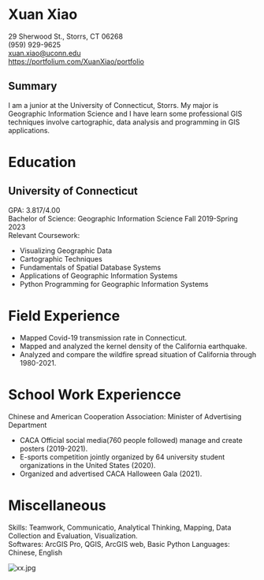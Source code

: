 # Xuan Xiao
29 Sherwood St., Storrs, CT 06268\
(959) 929-9625\
xuan.xiao@uconn.edu\
https://portfolium.com/XuanXiao/portfolio
## Summary
I am a junior at the University of Connecticut, Storrs. My major is Geographic Information Science and I have learn some professional GIS techniques involve cartographic, data analysis and programming in GIS applications.

# Education
## University of Connecticut
GPA: 3.817/4.00\
Bachelor of Science: Geographic Information Science Fall 2019-Spring 2023\
Relevant Coursework:
- Visualizing Geographic Data
- Cartographic Techniques
- Fundamentals of Spatial Database Systems
- Applications of Geographic Information Systems
- Python Programming for Geographic Information Systems

# Field Experience
- Mapped Covid-19 transmission rate in Connecticut.
- Mapped and analyzed the kernel density of the California earthquake.
- Analyzed and compare the wildfire spread situation of California through 1980-2021.

# School Work Experiencce
Chinese and American Cooperation Association: Minister of Advertising Department
- CACA Official social media(760 people followed) manage and create posters (2019-2021).
- E-sports competition jointly organized by 64 university student organizations in the United States (2020).
- Organized and advertised CACA Halloween Gala (2021).

# Miscellaneous
Skills: Teamwork, Communicatio, Analytical Thinking, Mapping, Data Collection and Evaluation, Visualization.\
Softwares: ArcGIS Pro, QGIS, ArcGIS web, Basic Python
Languages: Chinese, English

![xx.jpg](https://i.loli.net/2021/11/23/2lrAEjuqpKMNVes.jpg)
